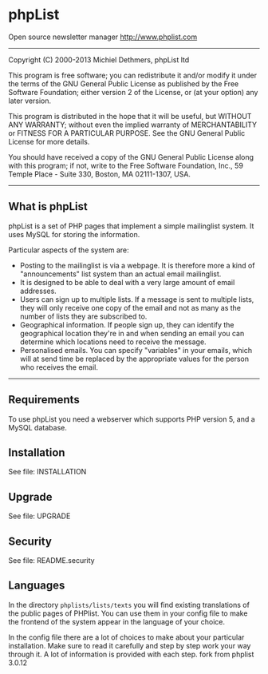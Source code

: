 # phpList

Open source newsletter manager http://www.phplist.com

---

Copyright (C) 2000-2013 Michiel Dethmers, phpList ltd

This program is free software; you can redistribute it and/or
modify it under the terms of the GNU General Public License
as published by the Free Software Foundation; either version 2
of the License, or (at your option) any later version.

This program is distributed in the hope that it will be useful,
but WITHOUT ANY WARRANTY; without even the implied warranty of
MERCHANTABILITY or FITNESS FOR A PARTICULAR PURPOSE.  See the
GNU General Public License for more details.

You should have received a copy of the GNU General Public License
along with this program; if not, write to the Free Software
Foundation, Inc., 59 Temple Place - Suite 330, Boston, MA  02111-1307, USA.

---

## What is phpList

phpList is a set of PHP pages that implement a simple mailinglist system. It uses MySQL for storing the information.

Particular aspects of the system are:

* Posting to the mailinglist is via a webpage. It is therefore more a kind of "announcements" list system than an actual email mailinglist.
* It is designed to be able to deal with a very large amount of email addresses.
* Users can sign up to multiple lists. If a message is sent to multiple lists, they will only receive one copy of the email and not as many as the number of lists they are subscribed to.
* Geographical information. If people sign up, they can identify the geographical location they're in and when sending an email you can determine which locations need to receive the message.
* Personalised emails. You can specify "variables" in your emails, which will at send time be replaced by the appropriate values for the person who receives the email.

---

## Requirements
To use phpList you need a webserver which supports PHP version 5, and a MySQL database.

## Installation
See file: INSTALLATION

## Upgrade
See file: UPGRADE

## Security
See file: README.security

## Languages
In the directory `phplists/lists/texts` you will find existing translations of the public
pages of PHPlist. You can use them in your config file to make the frontend of the system
appear in the language of your choice.

In the config file there are a lot of choices to make about your particular
installation. Make sure to read it carefully and step by step work your way through
it. A lot of information is provided with each step.
fork from phplist 3.0.12
